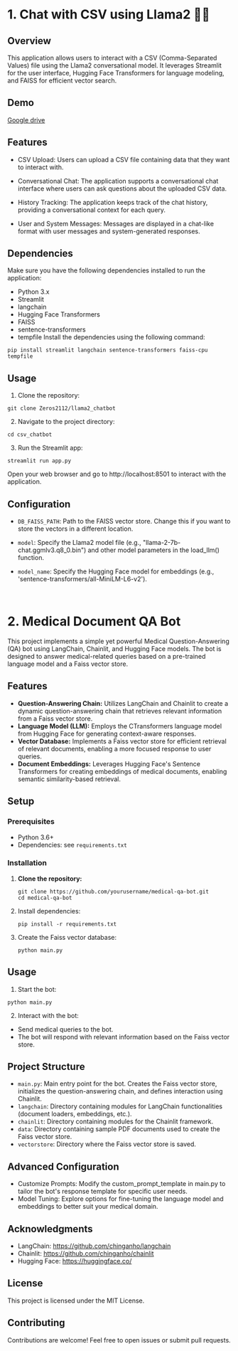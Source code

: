 # 1. Chat with CSV using Llama2 🦙🦜
## Overview
This application allows users to interact with a CSV (Comma-Separated Values) file using the Llama2 conversational model. It leverages Streamlit for the user interface, Hugging Face Transformers for language modeling, and FAISS for efficient vector search.

## Demo 
[Google drive](https://drive.google.com/drive/folders/1KoKM79kUXy_fIcAaqkSSsShk9ol8GBJa?usp=sharing)

## Features
* CSV Upload: Users can upload a CSV file containing data that they want to interact with.

* Conversational Chat: The application supports a conversational chat interface where users can ask questions about the uploaded CSV data.

* History Tracking: The application keeps track of the chat history, providing a conversational context for each query.

* User and System Messages: Messages are displayed in a chat-like format with user messages and system-generated responses.

## Dependencies
Make sure you have the following dependencies installed to run the application:

* Python 3.x
* Streamlit
* langchain
* Hugging Face Transformers
* FAISS
* sentence-transformers
* tempfile
Install the dependencies using the following command:

```
pip install streamlit langchain sentence-transformers faiss-cpu tempfile
```

## Usage
1. Clone the repository:

```
git clone Zeros2112/llama2_chatbot
```

2. Navigate to the project directory:

```
cd csv_chatbot
```

3. Run the Streamlit app:

```
streamlit run app.py
```

Open your web browser and go to http://localhost:8501 to interact with the application.

## Configuration
* `DB_FAISS_PATH`: Path to the FAISS vector store. Change this if you want to store the vectors in a different location.

* `model`: Specify the Llama2 model file (e.g., "llama-2-7b-chat.ggmlv3.q8_0.bin") and other model parameters in the load_llm() function.

* `model_name`: Specify the Hugging Face model for embeddings (e.g., 'sentence-transformers/all-MiniLM-L6-v2').


<br/> 

# 2. Medical Document QA Bot

This project implements a simple yet powerful Medical Question-Answering (QA) bot using LangChain, Chainlit, and Hugging Face models. The bot is designed to answer medical-related queries based on a pre-trained language model and a Faiss vector store.

## Features

- **Question-Answering Chain:** Utilizes LangChain and Chainlit to create a dynamic question-answering chain that retrieves relevant information from a Faiss vector store.
- **Language Model (LLM):** Employs the CTransformers language model from Hugging Face for generating context-aware responses.
- **Vector Database:** Implements a Faiss vector store for efficient retrieval of relevant documents, enabling a more focused response to user queries.
- **Document Embeddings:** Leverages Hugging Face's Sentence Transformers for creating embeddings of medical documents, enabling semantic similarity-based retrieval.

## Setup

### Prerequisites

- Python 3.6+
- Dependencies: see `requirements.txt`

### Installation

1. **Clone the repository:**

   ```
   git clone https://github.com/yourusername/medical-qa-bot.git
   cd medical-qa-bot
   ```

2. Install dependencies:

   ```
   pip install -r requirements.txt
   ```

3. Create the Faiss vector database:

   ```
   python main.py
   ```

## Usage
1. Start the bot:

```
python main.py
```

2. Interact with the bot:

* Send medical queries to the bot.
* The bot will respond with relevant information based on the Faiss vector store.

## Project Structure
* `main.py`: Main entry point for the bot. Creates the Faiss vector store, initializes the question-answering chain, and defines interaction using Chainlit.
* `langchain`: Directory containing modules for LangChain functionalities (document loaders, embeddings, etc.).
* `chainlit`: Directory containing modules for the Chainlit framework.
* `data`: Directory containing sample PDF documents used to create the Faiss vector store.
* `vectorstore`: Directory where the Faiss vector store is saved.

## Advanced Configuration
* Customize Prompts: Modify the custom_prompt_template in main.py to tailor the bot's response template for specific user needs.
* Model Tuning: Explore options for fine-tuning the language model and embeddings to better suit your medical domain.

## Acknowledgments
* LangChain: https://github.com/chinganho/langchain
* Chainlit: https://github.com/chinganho/chainlit
* Hugging Face: https://huggingface.co/

## License
This project is licensed under the MIT License.

## Contributing
Contributions are welcome! Feel free to open issues or submit pull requests.
